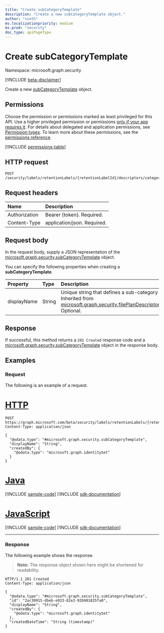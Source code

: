 ```yaml
---
title: "Create subCategoryTemplate"
description: "Create a new subCategoryTemplate object."
author: "sseth"
ms.localizationpriority: medium
ms.prod: "security"
doc_type: apiPageType
---
```


# Create subCategoryTemplate
Namespace: microsoft.graph.security

[!INCLUDE [beta-disclaimer](../../includes/beta-disclaimer.md)]

Create a new [subCategoryTemplate](../resources/security-subcategorytemplate.md) object.

## Permissions
Choose the permission or permissions marked as least privileged for this API. Use a higher privileged permission or permissions [only if your app requires it](/graph/permissions-overview#best-practices-for-using-microsoft-graph-permissions). For details about delegated and application permissions, see [Permission types](/graph/permissions-overview#permission-types). To learn more about these permissions, see the [permissions reference](/graph/permissions-reference).

<!-- { "blockType": "permissions", "name": "security_categorytemplate_post_subcategories" } -->
[!INCLUDE [permissions-table](../includes/permissions/security-categorytemplate-post-subcategories-permissions.md)]

## HTTP request

<!-- {
  "blockType": "ignored"
}
-->
``` http
POST /security/labels/retentionLabels/{retentionLabelId}/descriptors/categoryTemplate/subCategories
```

## Request headers
|Name|Description|
|:---|:---|
|Authorization|Bearer {token}. Required.|
|Content-Type|application/json. Required.|

## Request body
In the request body, supply a JSON representation of the [microsoft.graph.security.subCategoryTemplate](../resources/security-subcategorytemplate.md) object.

You can specify the following properties when creating a **subCategoryTemplate**.

|Property|Type|Description|
|:---|:---|:---|
|displayName|String| Unique string that defines a sub-category name. Inherited from [microsoft.graph.security.filePlanDescriptorTemplate](../resources/security-fileplandescriptor.md). Optional.|




## Response

If successful, this method returns a `201 Created` response code and a [microsoft.graph.security.subCategoryTemplate](../resources/security-subcategorytemplate.md) object in the response body.

## Examples

### Request
The following is an example of a request.
# [HTTP](#tab/http)
<!-- {
  "blockType": "request",
  "name": "create_subcategorytemplate_from_"
}
-->
``` http
POST https://graph.microsoft.com/beta/security/labels/retentionLabels/{retentionLabelId}/descriptors/categoryTemplate/subCategories
Content-Type: application/json

{
  "@odata.type": "#microsoft.graph.security.subCategoryTemplate",
  "displayName": "String",
  "createdBy": {
    "@odata.type": "microsoft.graph.identitySet"
  }
}
```

# [Java](#tab/java)
[!INCLUDE [sample-code](../includes/snippets/java/create-subcategorytemplate-from--java-snippets.md)]
[!INCLUDE [sdk-documentation](../includes/snippets/snippets-sdk-documentation-link.md)]

# [JavaScript](#tab/javascript)
[!INCLUDE [sample-code](../includes/snippets/javascript/create-subcategorytemplate-from--javascript-snippets.md)]
[!INCLUDE [sdk-documentation](../includes/snippets/snippets-sdk-documentation-link.md)]

---

### Response
The following example shows the response.
>**Note:** The response object shown here might be shortened for readability.
<!-- {
  "blockType": "response",
  "truncated": true,
  "@odata.type": "microsoft.graph.security.subCategoryTemplate"
}
-->
``` http
HTTP/1.1 201 Created
Content-Type: application/json

{
  "@odata.type": "#microsoft.graph.security.subCategoryTemplate",
  "id": "2ac39915-dbeb-e933-82e2-92b981835fa0",
  "displayName": "String",
  "createdBy": {
    "@odata.type": "microsoft.graph.identitySet"
  },
  "createdDateTime": "String (timestamp)"
}
```

